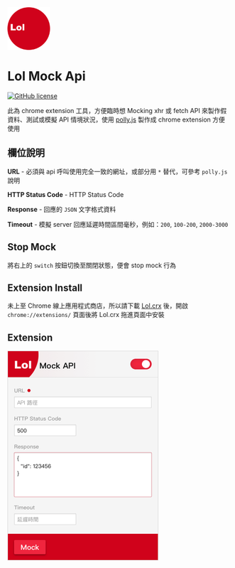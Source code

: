 <img width="96" src="doc/icon.png">

# Lol Mock Api

[![GitHub license](https://img.shields.io/github/license/totofish/Lol-Mock-API.svg)](https://github.com/totofish/Lol-Mock-API/blob/master/LICENSE)

此為 chrome extension 工具，方便臨時想 Mocking xhr 或 fetch API 來製作假資料、測試或模擬 API 情境狀況，使用 [polly.js](https://netflix.github.io/pollyjs) 製作成 chrome extension 方便使用

## 欄位說明

**URL** - 必須與 api 呼叫使用完全一致的網址，或部分用 `*` 替代，可參考 `polly.js` 說明

**HTTP Status Code** - HTTP Status Code

**Response** - 回應的 `JSON` 文字格式資料

**Timeout** - 模擬 server 回應延遲時間區間毫秒，例如：`200`, `100-200`, `2000-3000`

## Stop Mock

將右上的 `switch` 按鈕切換至關閉狀態，便會 stop mock 行為

## Extension Install

未上至 Chrome 線上應用程式商店，所以請下載 <a href="Lol.crx" target="_blank">Lol.crx</a> 後，開啟 `chrome://extensions/` 頁面後將 Lol.crx 拖進頁面中安裝

## Extension

<img width="340" src="doc/app.png">
